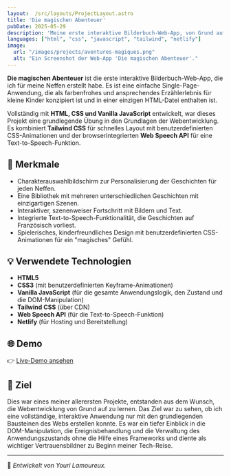 ```yaml
---
layout:  /src/layouts/ProjectLayout.astro
title: 'Die magischen Abenteuer'
pubDate: 2025-05-29
description: 'Meine erste interaktive Bilderbuch-Web-App, von Grund auf für meine Neffen mit HTML, CSS und Vanilla JavaScript erstellt.'
languages: ["html", "css", "javascript", "tailwind", "netlify"]
image:
  url: "/images/projects/aventures-magiques.png"
  alt: "Ein Screenshot der Web-App 'Die magischen Abenteuer'."
--- 
```


**Die magischen Abenteuer** ist die erste interaktive Bilderbuch-Web-App, die ich für meine Neffen erstellt habe. Es ist eine einfache Single-Page-Anwendung, die als farbenfrohes und ansprechendes Erzählerlebnis für kleine Kinder konzipiert ist und in einer einzigen HTML-Datei enthalten ist.

Vollständig mit **HTML, CSS und Vanilla JavaScript** entwickelt, war dieses Projekt eine grundlegende Übung in den Grundlagen der Webentwicklung. Es kombiniert **Tailwind CSS** für schnelles Layout mit benutzerdefinierten CSS-Animationen und der browserintegrierten **Web Speech API** für eine Text-to-Speech-Funktion.

## 🧩 Merkmale

- Charakterauswahlbildschirm zur Personalisierung der Geschichten für jeden Neffen.
- Eine Bibliothek mit mehreren unterschiedlichen Geschichten mit einzigartigen Szenen.
- Interaktiver, szenenweiser Fortschritt mit Bildern und Text.
- Integrierte Text-to-Speech-Funktionalität, die Geschichten auf Französisch vorliest.
- Spielerisches, kinderfreundliches Design mit benutzerdefinierten CSS-Animationen für ein "magisches" Gefühl.

## 💡 Verwendete Technologien

- **HTML5**
- **CSS3** (mit benutzerdefinierten Keyframe-Animationen)
- **Vanilla JavaScript** (für die gesamte Anwendungslogik, den Zustand und die DOM-Manipulation)
- **Tailwind CSS** (über CDN)
- **Web Speech API** (für die Text-to-Speech-Funktion)
- **Netlify** (für Hosting und Bereitstellung)


## 🌐 Demo

👉 [Live-Demo ansehen](https://histoiresdenfants.netlify.app/) 

## 🎯 Ziel

Dies war eines meiner allerersten Projekte, entstanden aus dem Wunsch, die Webentwicklung von Grund auf zu lernen. Das Ziel war zu sehen, ob ich eine vollständige, interaktive Anwendung nur mit den grundlegenden Bausteinen des Webs erstellen konnte. Es war ein tiefer Einblick in die DOM-Manipulation, die Ereignisbehandlung und die Verwaltung des Anwendungszustands ohne die Hilfe eines Frameworks und diente als wichtiger Vertrauensbildner zu Beginn meiner Tech-Reise.

---
🚀 *Entwickelt von Youri Lamoureux.*